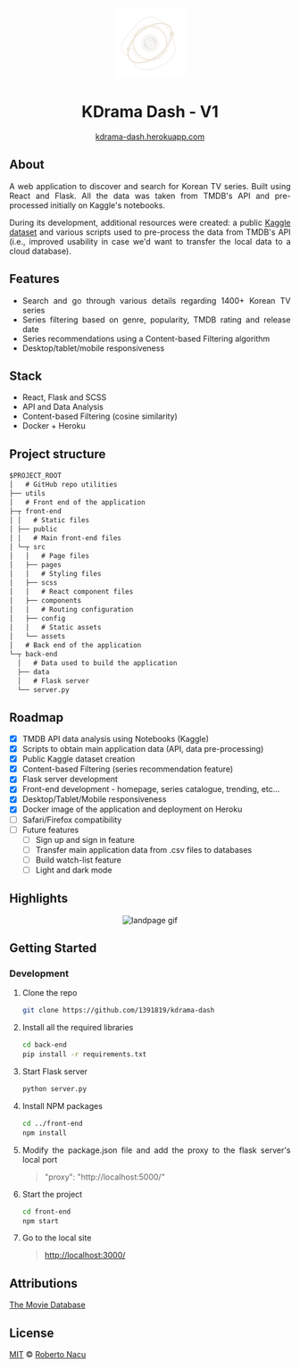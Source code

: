 <div align="center">
  <img src="utils/logo-light-nobg.png" alt="logo" width="128"/>
  <h1>KDrama Dash - V1</h1>

[kdrama-dash.herokuapp.com](https://kdrama-dash.herokuapp.com/)

</div>

<div align="justify">

## About

A web application to discover and search for Korean TV series. Built using React and Flask. All the data was taken from TMDB's API and pre-processed initially on Kaggle's notebooks. 

During its development, additional resources were created: a public [Kaggle dataset](https://www.kaggle.com/datasets/robertonacu/tmdb-kdramas-2022) and various scripts used to pre-process the data from TMDB's API (i.e., improved usability in case we'd want to transfer the local data to a cloud database).

## Features
- Search and go through various details regarding 1400+ Korean TV series
- Series filtering based on genre, popularity, TMDB rating and release date
- Series recommendations using a Content-based Filtering algorithm
- Desktop/tablet/mobile responsiveness

## Stack

- React, Flask and SCSS
- API and Data Analysis
- Content-based Filtering (cosine similarity)
- Docker + Heroku

## Project structure

```
$PROJECT_ROOT
│   # GitHub repo utilities
├── utils
│   # Front end of the application
├─┬ front-end
│ │   # Static files
│ ├── public
│ │   # Main front-end files
│ └─┬ src
│   │   # Page files
│   ├── pages
│   │   # Styling files
│   ├── scss
│   │   # React component files
│   ├── components
│   │   # Routing configuration
│   ├── config
│   │   # Static assets
│   └── assets
│   # Back end of the application
└─┬ back-end
  │   # Data used to build the application
  ├── data
  │   # Flask server
  └── server.py
```

## Roadmap

- [x] TMDB API data analysis using Notebooks (Kaggle)
- [x] Scripts to obtain main application data (API, data pre-processing)
- [x] Public Kaggle dataset creation
- [x] Content-based Filtering (series recommendation feature)
- [x] Flask server development 
- [x] Front-end development - homepage, series catalogue, trending, etc...
- [x] Desktop/Tablet/Mobile responsiveness
- [x] Docker image of the application and deployment on Heroku
- [ ] Safari/Firefox compatibility
- [ ] Future features  
  - [ ] Sign up and sign in feature
  - [ ] Transfer main application data from .csv files to databases
  - [ ] Build watch-list feature
  - [ ] Light and dark mode
## Highlights

<div align="center">
  <img src="utils/landpage.gif" alt="landpage gif"/>
</div>

## Getting Started

### Development

1. Clone the repo
   ```sh
   git clone https://github.com/1391819/kdrama-dash
   ```
2. Install all the required libraries
   ```sh
   cd back-end
   pip install -r requirements.txt
   ```
3. Start Flask server
   ```sh
   python server.py
   ```
4. Install NPM packages
   ```sh
   cd ../front-end
   npm install
   ```
5. Modify the package.json file and add the proxy to the flask server's local port
   > "proxy": "http://localhost:5000/"
6. Start the project
   ```sh
   cd front-end
   npm start
   ```
7. Go to the local site 
   > [http://localhost:3000/](http://localhost:3000/)

## Attributions

<a href="https://www.themoviedb.org/" title="TMDB">The Movie Database</a>

## License

[MIT](https://github.com/1391819/kdrama-dash/blob/main/License.txt) © [Roberto Nacu](https://github.com/1391819)

</div>
